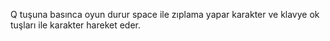 Q tuşuna basınca oyun durur space ile zıplama yapar karakter ve klavye ok tuşları ile karakter hareket eder.
